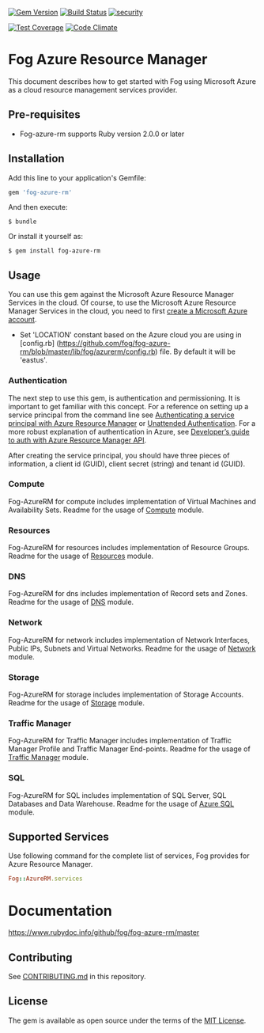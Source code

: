 [![Gem Version](https://badge.fury.io/rb/fog-azure-rm.svg)](https://badge.fury.io/rb/fog-azure-rm)
[![Build Status](https://travis-ci.org/fog/fog-azure-rm.svg?branch=master)](https://travis-ci.org/fog/fog-azure-rm)
[![security](https://hakiri.io/github/mnazir23/fog-azure-rm/master.svg)](https://hakiri.io/github/mnazir23/fog-azure-rm/master)

[![Test Coverage](https://codeclimate.com/github/fog/fog-azure-rm/badges/coverage.svg)](https://codeclimate.com/github/fog/fog-azure-rm/coverage)
[![Code Climate](https://codeclimate.com/github/fog/fog-azure-rm/badges/gpa.svg)](https://codeclimate.com/github/fog/fog-azure-rm)

# Fog Azure Resource Manager

This document describes how to get started with Fog using Microsoft Azure as a cloud resource management services provider.

## Pre-requisites

* Fog-azure-rm supports Ruby version 2.0.0 or later

## Installation

Add this line to your application's Gemfile:

```ruby
gem 'fog-azure-rm'
```

And then execute:

    $ bundle

Or install it yourself as:

    $ gem install fog-azure-rm
    
    
## Usage

You can use this gem against the Microsoft Azure Resource Manager Services in the cloud. Of course, to use the Microsoft Azure Resource Manager Services in the cloud, you need to first [create a Microsoft Azure account](http://www.azure.com/en-us/pricing/free-trial/).
* Set 'LOCATION' constant based on the Azure cloud you are using in [config.rb] (https://github.com/fog/fog-azure-rm/blob/master/lib/fog/azurerm/config.rb) file. By default it will be 'eastus'.

### Authentication

The next step to use this gem, is authentication and permissioning. It is important to get familiar with this concept. For a reference on setting up a service principal from the command line see
[Authenticating a service principal with Azure Resource Manager](http://aka.ms/cli-service-principal) or
[Unattended Authentication](http://aka.ms/auth-unattended). For a more robust explanation of authentication in Azure,
see [Developer’s guide to auth with Azure Resource Manager API](http://aka.ms/arm-auth-dev-guide).

After creating the service principal, you should have three pieces of information, a client id (GUID), client secret
(string) and tenant id (GUID).

### Compute

  Fog-AzureRM for compute includes implementation of Virtual Machines and Availability Sets. Readme for the usage of [Compute](https://github.com/fog/fog-azure-rm/blob/master/lib/fog/azurerm/docs/compute.md) module.

### Resources

  Fog-AzureRM for resources includes implementation of Resource Groups. Readme for the usage of [Resources](https://github.com/fog/fog-azure-rm/blob/master/lib/fog/azurerm/docs/resources.md) module.

### DNS

  Fog-AzureRM for dns includes implementation of Record sets and Zones. Readme for the usage of [DNS](https://github.com/fog/fog-azure-rm/blob/master/lib/fog/azurerm/docs/dns.md) module.

### Network

  Fog-AzureRM for network includes implementation of Network Interfaces, Public IPs, Subnets and Virtual Networks. Readme for the usage of [Network](https://github.com/fog/fog-azure-rm/blob/master/lib/fog/azurerm/docs/network.md) module.

### Storage

  Fog-AzureRM for storage includes implementation of Storage Accounts. Readme for the usage of [Storage](https://github.com/fog/fog-azure-rm/blob/master/lib/fog/azurerm/docs/storage.md) module.
  
### Traffic Manager
  
  Fog-AzureRM for Traffic Manager includes implementation of Traffic Manager Profile and Traffic Manager End-points. Readme for the usage of [Traffic Manager](https://github.com/fog/fog-azure-rm/blob/master/lib/fog/azurerm/docs/traffic_manager.md) module.

### SQL 
  
  Fog-AzureRM for SQL includes implementation of SQL Server, SQL Databases and Data Warehouse. Readme for the usage of [Azure SQL](https://github.com/fog/fog-azure-rm/blob/master/lib/fog/azurerm/docs/sql.md) module.

## Supported Services

Use following command for the complete list of services, Fog provides for Azure Resource Manager.

```ruby
Fog::AzureRM.services
```
# Documentation 

https://www.rubydoc.info/github/fog/fog-azure-rm/master
  
## Contributing

See [CONTRIBUTING.md](https://github.com/fog/fog-azure-rm/blob/master/CONTRIBUTING.md) in this repository.

## License

The gem is available as open source under the terms of the [MIT License](http://opensource.org/licenses/MIT).





